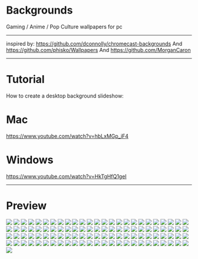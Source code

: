 # Backgrounds
Gaming / Anime / Pop Culture wallpapers for pc
**********************************************

inspired by:
https://github.com/dconnolly/chromecast-backgrounds
And 
https://github.com/phisko/Wallpapers
And
https://github.com/MorganCaron

*********************************************
# Tutorial
How to create a desktop background slideshow:

# Mac
https://www.youtube.com/watch?v=hbLxMGp_iF4
# Windows
https://www.youtube.com/watch?v=HkTgHfQ1geI
*********************************************


# Preview
![](thumb-1920-356154.jpg)
![](thumb-1920-915514.png)
![](thumb-1920-510201.jpg)
![](af7yxlk9a5c01.png)
![](hunterxhunter.png)
![](DSC100185278.jpg)
![](IGXVYQ.jpg)
![](thumb-1920-726385.jpg)
![](2880x1800_px_deadpool_movies-646255.jpg)
![](1920x1200-backgrounds-attack-on-titan-free-hd.jpg)
![](Portal-funny-backgrounds-HD-wallpaper.jpg)
![](1373153809-metroid-cosmic-duet-by-eddy-shinjuku-d6bwx4a.jpg)
![](be8ea3baa38e586eef71166e580ce6a7.jpg)
![](cschiken.jpg)
![](dragonicavoleur.jpg)
![](galactic-dragon.jpg)
![](mw3.jpg)
![](thumb-1920-287897.jpg)
![](thumb-1920-555055.jpg)
![](thumb-1920-569800.jpg)
![](thumb-1920-670899.jpg)
![](thumb-1920-685528.jpg)
![](thumb-1920-705238.png)
![](thumb-1920-875838.png)
![](thumb-1920-902698.jpg)
![](thumb-1920-903481.jpg)
![](thumb-1920-909641.png)
![](thumb-1920-954399.png)
![](thumb-1920-976878.png)
![](thumb-1920-984559.jpg)
![](thumb-1920-995015.jpg)
![](wDpyPL.jpg)
![](wallpapers-yugioh-4.jpg)
![](warm-bodies-wallpaper-full-hd-254999.jpg)
![](wp1815966.jpg)
![](xxkeyscore-le_programme_espion_de_la_nsa_qui_sait_tout-640x340.jpg.pagespeed.ic.bW0Ba8xeUG.jpg)
![](yXwi6fE.jpg)
![](725250.jpg)
![](191531904778fhbvamdfmdjb7ryfcughxboqjj60ssij4uef6osq0nd9zgb6787ijqlg0guqznsnfchedvmswkkkls2hyivyoireqcw1daexarg8.jpg)
![](dX1yQK3.jpg)
![](19681.jpg)
![](2OQwVd.png)
![](316370.jpg)
![](58902335_1260142500821642_2411667717737152512_n.jpg)
![](34199.jpg)
![](DSC100324148.png)
![](Piranha-Plant-Glitched-Background-Cover.jpg)
![](Pokemon_Let's_Go_FR_[3840x2160].jpg)
![](Super_Mario_Party_[3840x2160].jpg)
![](0417848c8a3ff9e428bb31df3d4cd7f9-d53tbli.png)
![](29125.jpg)
![](7_year_storm_by_leox912-d81atlr.jpg)
![](alena-aenami-lighthouse1k.jpg)
![](alessandro-chirico-birds-nest-alessandro-chirico.jpg)
![](alena-aenami-sunset2k.jpg)
![](arkhipova-nadezda-untitled-1.jpg)
![](asen-liy-.jpg)
![](ashok-dass-kung-fu-flash-back.jpg)
![](better_tomorrow_by_yuumei-daa3fwv.jpg)
![](bogdan-martynenko-semaphorefinalhd.jpg)
![](by_burned_2560.jpg)
![](david-edwards-sphere-001.jpg)
![](denis-zilber-beetle5-1-low.jpg)
![](floating_cubes_by_stakez131290-d8uu6hr.jpg)
![](dmitriy-kuzin-desert.jpg)
![](gary-chan-.jpg)
![](hee-uk-jung-10.jpg)
![](helen-norcott-gorwall-small.jpg)
![](iPPMrLB.jpg)
![](island_of_a_thousand_waterfalls_by_threedeee-d9ox6px.jpg)
![](jaroslaw-marcinek-zakazane-miasto-oryginal-37.jpg)
![](jason-chan-sketch-2016-05-09-mariosouls.jpg)
![](john-david-moro-anime-clouds.jpg)
![](kinodertoten.png)
![](maxwell-boas-panda-village-concept-09-mb.jpg)
![](moon_road_by_fear_sas-d93kqa9.jpg)
![](popular-spartans-300-wallpaper-1920x1080-notebook.jpg)
![](sylvain-sarrailh-jardinfutur.jpg)
![](sylvain-sarrailh-tankixartstation.jpg)
![](turn_into_stars_by_awanqi-d9z2go0.jpg)
![](valmik-shah-wm-by-the-lake.jpg)
![](wallhaven-110008.jpg)
![](wallhaven-1123.jpg)
![](wallhaven-126053.jpg)
![](wallhaven-18662.png)
![](wallhaven-159465.jpg)
![](wallhaven-259857.jpg)
![](wallhaven-272046.jpg)
![](wallhaven-310341.jpg)
![](wallhaven-3112.jpg)
![](wallhaven-312104.jpg)
![](wallhaven-328822.jpg)
![](wallhaven-34285.jpg)
![](wallhaven-370471.jpg)
![](wallhaven-37525.jpg)
![](wallhaven-51003.jpg)
![](wallhaven-53356.jpg)
![](wallhaven-54723.png)
![](wallhaven-94113.jpg)
![](wallhaven-82618.jpg)
![](watermother-jian-20160704.jpg)
